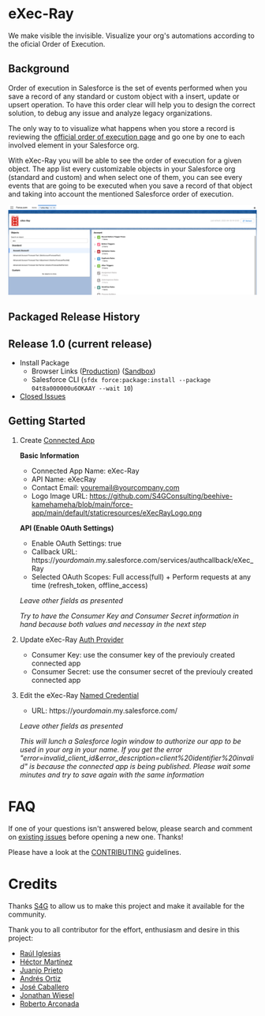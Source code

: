 eXec-Ray
========================================

We make visible the invisible. Visualize your org's automations according to the oficial Order of Execution.

Background
----------

Order of execution in Salesforce is the set of events performed when you save a record of any standard or custom object with a insert, update or upsert operation. To have this order clear will help you to design the correct solution, to debug any issue and analyze legacy organizations.

The only way to to visualize what happens when you store a record is reviewing the [official order of execution page](https://developer.salesforce.com/docs/atlas.en-us.apexcode.meta/apexcode/apex_triggers_order_of_execution.htm) and go one by one to each involved element in your Salesforce org. 

With eXec-Ray you will be able to see the order of execution for a given object. The app list every customizable objects in your Salesforce org (standard and custom) and when select one of them, you can see every events that are going to be executed when you save a record of that object and taking into account the mentioned Salesforce order of execution. 

![screen shot](media/appExample.png)

Packaged Release History
------------------------

Release 1.0 (current release)
-----------

* Install Package
    * Browser Links ([Production](https://login.salesforce.com/packaging/installPackage.apexp?p0=04t8a000000u6OKAAY)) ([Sandbox](https://test.salesforce.com/packaging/installPackage.apexp?p0=04t8a000000u6OKAAY))
    * Salesforce CLI (`sfdx force:package:install --package 04t8a000000u6OKAAY --wait 10`)
* [Closed Issues](https://github.com/S4GConsulting/beehive-kamehameha/issues?q=is%3Aissue+is%3Aclosed)

Getting Started
---------------

1. Create [Connected App](https://help.salesforce.com/s/articleView?id=sf.connected_app_create.htm&type=5)
    
    **Basic Information**
    
    * Connected App Name: eXec-Ray    
    * API Name: eXecRay    
    * Contact Email: youremail@yourcompany.com    
    * Logo Image URL: https://github.com/S4GConsulting/beehive-kamehameha/blob/main/force-app/main/default/staticresources/eXecRayLogo.png

    
    **API (Enable OAuth Settings)**
    
    * Enable OAuth Settings: true
    * Callback URL: https://*yourdomain*.my.salesforce.com/services/authcallback/eXec_Ray
    * Selected OAuth Scopes: Full access(full) + Perform requests at any time (refresh_token, offline_access)
    
    *Leave other fields as presented*
    
    *Try to have the Consumer Key and Consumer Secret information in hand because both values and necessay in the next step*


2. Update eXec-Ray [Auth Provider](https://help.salesforce.com/s/articleView?id=sf.sso_authentication_providers.htm&type=5)
    
    * Consumer Key: use the consumer key of the previouly created connected app     
    * Consumer Secret: use the consumer secret of the previouly created connected app 

3. Edit the eXec-Ray [Named Credential](https://help.salesforce.com/s/articleView?id=sf.named_credentials_about.htm&type=5)
    * URL: https://*yourdomain*.my.salesforce.com/
    
    *Leave other fields as presented*
    
    *This will lunch a Salesforce login window to authorize our app to be used in your org in your name. If you get the error "error=invalid_client_id&error_description=client%20identifier%20invalid" is because the connected app is being published. Please wait some minutes and try to save again with the same information*


FAQ
===

If one of your questions isn't answered below, please search and comment on [existing issues](/issues?utf8=%E2%9C%93&q=is%3Aissue) before opening a new one. Thanks! 

Please have a look at the [CONTRIBUTING](https://github.com/S4GConsulting/beehive-kamehameha/blob/main/contributing.md) guidelines.

Credits
=======

Thanks [S4G](https://s4g.es/) to allow us to make this project and make it available for the community.

Thank you to all contributor for the effort, enthusiasm and desire in this project:
* [Raúl Iglesias](https://github.com/RaulIglesiasS4G) 
* [Héctor Martínez](https://github.com/hmolto)
* [Juanjo Prieto](https://github.com/JuanjoPrietoS4G)
* [Andrés Ortiz](https://github.com/AndresOrtizL)
* [José Caballero](https://github.com/josecaballeromunoz)
* [Jonathan Wiesel](https://github.com/jonathanwiesel)
* [Roberto Arconada](https://github.com/RobertoArconadaS4G) 